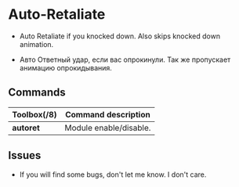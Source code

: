 # Auto-Retaliate

* Auto Retaliate if you knocked down.
Also skips knocked down animation.

* Авто Ответный удар, если вас опрокинули.
Так же пропускает анимацию опрокидывания.


## Commands 

Toolbox(/8) | Command description
--- | ---
**autoret** | Module enable/disable.


## Issues

* If you will find some bugs, don't let me know.
I don't care.
